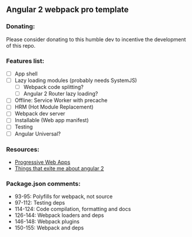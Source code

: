 ## Angular 2 webpack pro template
### Donating:
Please consider donating to this humble dev to incentive the development of this repo.

### Features list:

- [ ] App shell
- [ ] Lazy loading modules (probably needs SystemJS)
  - [ ] Webpack code splitting?
  - [ ] Angular 2 Router lazy loading?
- [ ] Offline: Service Worker with precache
- [ ] HRM (Hot Module Replacement)
- [ ] Webpack dev server
- [ ] Installable (Web app manifest)
- [ ] Testing
- [ ] Angular Universal?

### Resources:

- [Progressive Web Apps](https://www.youtube.com/watch?v=wLWVASD0dvU)
- [Things that exite me about angular 2](http://teropa.info/blog/2016/05/19/things-that-excite-me-about-angular-2.html)

### Package.json comments:

- 93-95: Polyfills for webpack, not source
- 97-112: Testing deps
- 114-124: Code compilation, formatting and docs
- 126-144: Webpack loaders and deps
- 146-148: Webpack plugins
- 150-155: Webpack and deps
